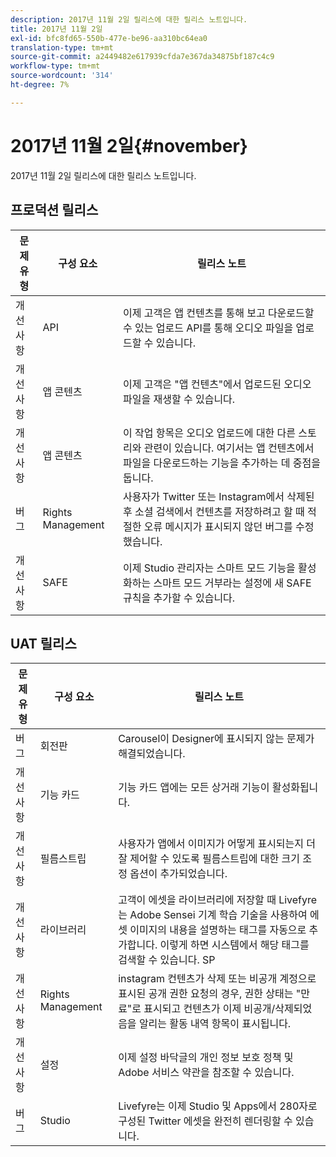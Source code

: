 ```yaml
---
description: 2017년 11월 2일 릴리스에 대한 릴리스 노트입니다.
title: 2017년 11월 2일
exl-id: bfc8fd65-550b-477e-be96-aa310bc64ea0
translation-type: tm+mt
source-git-commit: a2449482e617939cfda7e367da34875bf187c4c9
workflow-type: tm+mt
source-wordcount: '314'
ht-degree: 7%

---
```


# 2017년 11월 2일{#november}

2017년 11월 2일 릴리스에 대한 릴리스 노트입니다.

## 프로덕션 릴리스

| **문제 유형** | **구성 요소** | **릴리스 노트** |
|---|---|---|
| 개선 사항 | API | 이제 고객은 앱 컨텐츠를 통해 보고 다운로드할 수 있는 업로드 API를 통해 오디오 파일을 업로드할 수 있습니다. |
| 개선 사항 | 앱 콘텐츠 | 이제 고객은 &quot;앱 컨텐츠&quot;에서 업로드된 오디오 파일을 재생할 수 있습니다. |
| 개선 사항 | 앱 콘텐츠 | 이 작업 항목은 오디오 업로드에 대한 다른 스토리와 관련이 있습니다. 여기서는 앱 컨텐츠에서 파일을 다운로드하는 기능을 추가하는 데 중점을 둡니다. |
| 버그 | Rights Management | 사용자가 Twitter 또는 Instagram에서 삭제된 후 소셜 검색에서 컨텐츠를 저장하려고 할 때 적절한 오류 메시지가 표시되지 않던 버그를 수정했습니다. |
| 개선 사항 | SAFE | 이제 Studio 관리자는 스마트 모드 기능을 활성화하는 스마트 모드 거부라는 설정에 새 SAFE 규칙을 추가할 수 있습니다. |

## UAT 릴리스

| **문제 유형** | **구성 요소** | **릴리스 노트** |
|---|---|---|
| 버그 | 회전판 | Carousel이 Designer에 표시되지 않는 문제가 해결되었습니다. |
| 개선 사항 | 기능 카드 | 기능 카드 앱에는 모든 상거래 기능이 활성화됩니다. |
| 개선 사항 | 필름스트립 | 사용자가 앱에서 이미지가 어떻게 표시되는지 더 잘 제어할 수 있도록 필름스트립에 대한 크기 조정 옵션이 추가되었습니다. |
| 개선 사항 | 라이브러리 | 고객이 에셋을 라이브러리에 저장할 때 Livefyre는 Adobe Sensei 기계 학습 기술을 사용하여 에셋 이미지의 내용을 설명하는 태그를 자동으로 추가합니다. 이렇게 하면 시스템에서 해당 태그를 검색할 수 있습니다. SP |
| 개선 사항 | Rights Management | instagram 컨텐츠가 삭제 또는 비공개 계정으로 표시된 공개 권한 요청의 경우, 권한 상태는 &quot;만료&quot;로 표시되고 컨텐츠가 이제 비공개/삭제되었음을 알리는 활동 내역 항목이 표시됩니다. |
| 개선 사항 | 설정 | 이제 설정 바닥글의 개인 정보 보호 정책 및 Adobe 서비스 약관을 참조할 수 있습니다. |
| 버그 | Studio | Livefyre는 이제 Studio 및 Apps에서 280자로 구성된 Twitter 에셋을 완전히 렌더링할 수 있습니다. |
